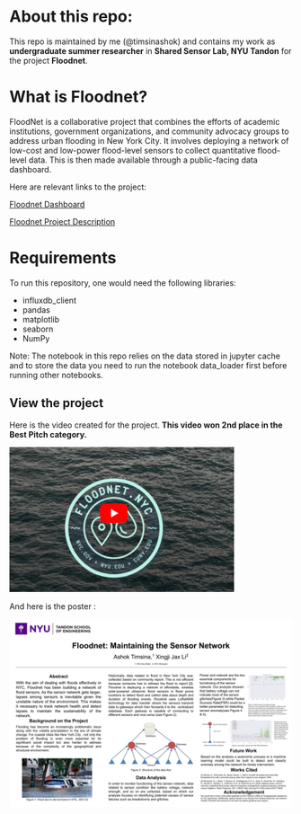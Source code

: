 # About this repo:

This repo is maintained by me (@timsinashok) and contains my work as **undergraduate summer researcher** in **Shared Sensor Lab, NYU Tandon** for the project **Floodnet**. 

# What is Floodnet?

FloodNet is a collaborative project that combines the efforts of academic institutions, government organizations, and community advocacy groups to address urban flooding in New York City. It involves deploying a network of low-cost and low-power flood-level sensors to collect quantitative flood-level data. This is then made available through a public-facing data dashboard. 

Here are relevant links to the project:

[Floodnet Dashboard](https://www.floodnet.nyc/) 


[Floodnet Project Description](https://climate.cityofnewyork.us/initiatives/floodnet/)

# Requirements
To run this repository, one would need the following libraries:
- influxdb_client
- pandas
- matplotlib
- seaborn
- NumPy

Note: The notebook in this repo relies on the data stored in jupyter cache and to store the data  you need to run the notebook data_loader first before running other notebooks.

## View the project

Here is the video created for the project. **This video won 2nd place in the Best Pitch category.**
<p>
<a href="https://www.youtube.com/watch?v=DMD-5mNnkGU&t=1s&ab_channel=AshokTimsina">
<img src="https://raw.githubusercontent.com/timsinashok/floodnet_ugsrp-2023/main/images/floodnet.png" style="width:400px; height:300px:">
</a>
</p>


And here is the poster :

![](https://github.com/timsinashok/floodnet_ugsrp-2023/blob/main/images/Floodnet_23_summer_poster.pptx.jpg)





